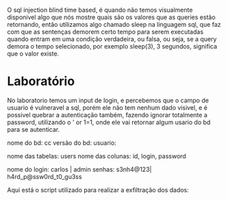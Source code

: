 O sql injection blind time based, é quando não temos visualmente disponivel algo que nós mostre quais são os valores que as queries estão retornando, então utilizamos algo chamado sleep na linguagem sql, que faz com que as sentenças demorem certo tempo para serem executadas quando entram em uma condição verdadeira, ou falsa, ou seja, se a query demora o tempo selecionado, por exemplo sleep(3), 3 segundos, significa que o valor existe.




<h1>Laboratório</h1>
No laboratorio temos um input de login, e percebemos que o campo de usuario é vulneravel a sql, porém ele não tem nenhum dado visivel, e é possivel quebrar a autenticação também, fazendo ignorar totalmente a password, utilizando o ' or 1=1, onde ele vai retornar algum usario do bd para se autenticar.


nome do bd: cc
versão do bd:
usuario:

nome das tabelas: users
nome das colunas: id, login, password 

nome do login: carlos | admin
senhas: s3nh4@123| h4rd_p@ssw0rd_t0_gu3ss


Aqui está o script utilizado para realizar a exfiltração dos dados: